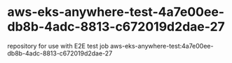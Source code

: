 # aws-eks-anywhere-test-4a7e00ee-db8b-4adc-8813-c672019d2dae-27
repository for use with E2E test job aws-eks-anywhere-test:4a7e00ee-db8b-4adc-8813-c672019d2dae-27

